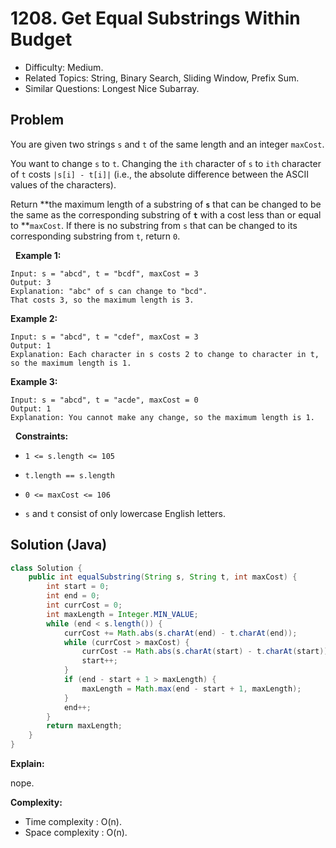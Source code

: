 # 1208. Get Equal Substrings Within Budget

- Difficulty: Medium.
- Related Topics: String, Binary Search, Sliding Window, Prefix Sum.
- Similar Questions: Longest Nice Subarray.

## Problem

You are given two strings ```s``` and ```t``` of the same length and an integer ```maxCost```.

You want to change ```s``` to ```t```. Changing the ```ith``` character of ```s``` to ```ith``` character of ```t``` costs ```|s[i] - t[i]|``` (i.e., the absolute difference between the ASCII values of the characters).

Return **the maximum length of a substring of **```s```** that can be changed to be the same as the corresponding substring of **```t```** with a cost less than or equal to **```maxCost```. If there is no substring from ```s``` that can be changed to its corresponding substring from ```t```, return ```0```.

 
**Example 1:**

```
Input: s = "abcd", t = "bcdf", maxCost = 3
Output: 3
Explanation: "abc" of s can change to "bcd".
That costs 3, so the maximum length is 3.
```

**Example 2:**

```
Input: s = "abcd", t = "cdef", maxCost = 3
Output: 1
Explanation: Each character in s costs 2 to change to character in t,  so the maximum length is 1.
```

**Example 3:**

```
Input: s = "abcd", t = "acde", maxCost = 0
Output: 1
Explanation: You cannot make any change, so the maximum length is 1.
```

 
**Constraints:**


	
- ```1 <= s.length <= 105```
	
- ```t.length == s.length```
	
- ```0 <= maxCost <= 106```
	
- ```s``` and ```t``` consist of only lowercase English letters.



## Solution (Java)

```java
class Solution {
    public int equalSubstring(String s, String t, int maxCost) {
        int start = 0;
        int end = 0;
        int currCost = 0;
        int maxLength = Integer.MIN_VALUE;
        while (end < s.length()) {
            currCost += Math.abs(s.charAt(end) - t.charAt(end));
            while (currCost > maxCost) {
                currCost -= Math.abs(s.charAt(start) - t.charAt(start));
                start++;
            }
            if (end - start + 1 > maxLength) {
                maxLength = Math.max(end - start + 1, maxLength);
            }
            end++;
        }
        return maxLength;
    }
}
```

**Explain:**

nope.

**Complexity:**

* Time complexity : O(n).
* Space complexity : O(n).
